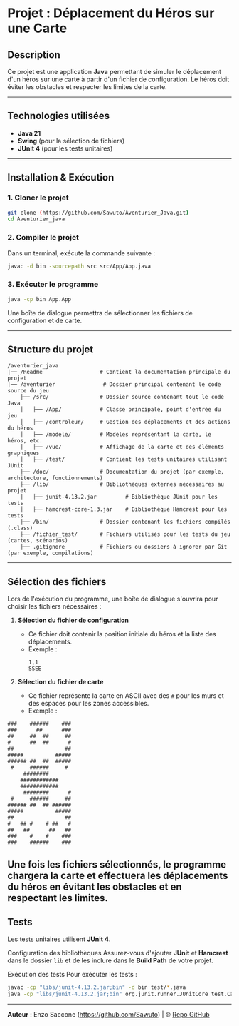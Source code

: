 # **Projet : Déplacement du Héros sur une Carte**

## Description
Ce projet est une application **Java** permettant de simuler le déplacement d'un héros sur une carte à partir d'un fichier de configuration.
Le héros doit éviter les obstacles et respecter les limites de la carte.

---

## Technologies utilisées
- **Java 21**
- **Swing** (pour la sélection de fichiers)
- **JUnit 4** (pour les tests unitaires)

---

## Installation & Exécution
### 1. **Cloner le projet**
```sh
git clone (https://github.com/Sawuto/Aventurier_Java.git)
cd Aventurier_java
```

### 2. **Compiler le projet**
Dans un terminal, exécute la commande suivante :
```sh
javac -d bin -sourcepath src src/App/App.java
```

### 3. **Exécuter le programme**
```sh
java -cp bin App.App
```
Une boîte de dialogue permettra de sélectionner les fichiers de configuration et de carte.

---

## Structure du projet
```
/aventurier_java
|── /Readme                  # Contient la documentation principale du projet
|── /aventurier               # Dossier principal contenant le code source du jeu
    ├── /src/                # Dossier source contenant tout le code Java
    │   ├── /App/            # Classe principale, point d'entrée du jeu
    │   ├── /controleur/     # Gestion des déplacements et des actions du héros
    │   ├── /modele/         # Modèles représentant la carte, le héros, etc.
    │   ├── /vue/            # Affichage de la carte et des éléments graphiques
    │   ├── /test/           # Contient les tests unitaires utilisant JUnit
    ├── /doc/                # Documentation du projet (par exemple, architecture, fonctionnements)
    ├── /lib/                # Bibliothèques externes nécessaires au projet
    │   ├── junit-4.13.2.jar         # Bibliothèque JUnit pour les tests
    │   ├── hamcrest-core-1.3.jar    # Bibliothèque Hamcrest pour les tests
    ├── /bin/                # Dossier contenant les fichiers compilés (.class)
    ├── /fichier_test/       # Fichiers utilisés pour les tests du jeu (cartes, scénarios)
    ├── .gitignore           # Fichiers ou dossiers à ignorer par Git (par exemple, compilations)

```

---

## Sélection des fichiers
Lors de l'exécution du programme, une boîte de dialogue s'ouvrira pour choisir les fichiers nécessaires :

1. **Sélection du fichier de configuration**  
   - Ce fichier doit contenir la position initiale du héros et la liste des déplacements.
   - Exemple :
     ```
     1,1
     SSEE
     ```

2. **Sélection du fichier de carte**  
   - Ce fichier représente la carte en ASCII avec des `#` pour les murs et des espaces pour les zones accessibles.
   - Exemple :
```
###    ######    ###
###      ##      ###
##     ##  ##     ##
#      ##  ##      #
##                ##
#####          #####
###### ##  ##  #####
 #     ######     # 
     ########       
    ############    
    ############    
     ########      #
 #     ######     ##
###### ##  ## ######
#####          #####
##                ##
#   ## #    # ##   #
##   ##      ##   ##
###    #    #    ###
###    ######    ###
```
Une fois les fichiers sélectionnés, le programme chargera la carte et effectuera les déplacements du héros en évitant les obstacles et en respectant les limites.
---

## Tests
Les tests unitaires utilisent **JUnit 4**.

Configuration des bibliothèques
Assurez-vous d'ajouter **JUnit** et **Hamcrest** dans le dossier `lib` et de les inclure dans le **Build Path** de votre projet.

Exécution des tests
Pour exécuter les tests :
```sh
javac -cp "libs/junit-4.13.2.jar;bin" -d bin test/*.java
java -cp "libs/junit-4.13.2.jar;bin" org.junit.runner.JUnitCore test.CarteTest
```

---


**Auteur** : Enzo Saccone (https://github.com/Sawuto) | 🌐 [Repo GitHub](https://github.com/Sawuto/Aventurier_Java.git)

